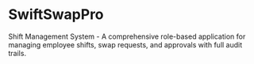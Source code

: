 # SwiftSwapPro
Shift Management System - A comprehensive role-based application for managing employee shifts, swap requests, and approvals with full audit trails.
